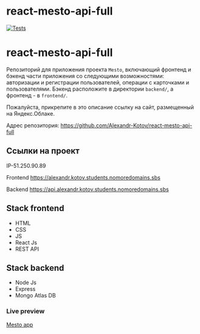 # react-mesto-api-full

[![Tests](https://github.com/Alexandr-Kotov/react-mesto-api-full/actions/workflows/tests.yml/badge.svg)](https://github.com/Alexandr-Kotov/react-mesto-api-full/actions/workflows/tests.yml)
# react-mesto-api-full
Репозиторий для приложения проекта `Mesto`, включающий фронтенд и бэкенд части приложения со следующими возможностями: авторизации и регистрации пользователей, операции с карточками и пользователями. Бэкенд расположите в директории `backend/`, а фронтенд - в `frontend/`. 
  
Пожалуйста, прикрепите в это описание ссылку на сайт, размещенный на Яндекс.Облаке.

Адрес репозитория: https://github.com/Alexandr-Kotov/react-mesto-api-full

## Ссылки на проект

IP-51.250.90.89

Frontend https://alexandr.kotov.students.nomoredomains.sbs

Backend https://api.alexandr.kotov.students.nomoredomains.sbs

## Stack frontend
- HTML
- CSS
- JS
- React Js
- REST API

## Stack backend
- Node Js
- Express
- Mongo Atlas DB

### Live preview
[Mesto app](https://alexandr.kotov.students.nomoredomains.sbs/)